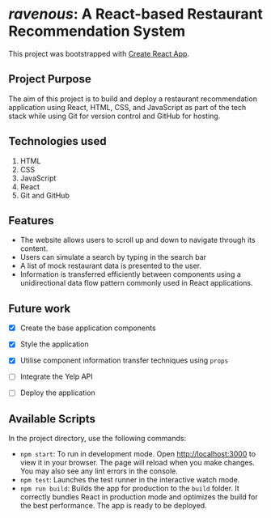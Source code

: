 # _ravenous_: A React-based Restaurant Recommendation System

This project was bootstrapped with [Create React App](https://github.com/facebook/create-react-app).

## Project Purpose
The aim of this project is to build and deploy a restaurant recommendation application using React, HTML, CSS, and JavaScript as part of the tech stack while using Git for version control and GitHub for hosting.

## Technologies used
1. HTML
2. CSS
3. JavaScript
4. React
5. Git and GitHub

## Features
- The website allows users to scroll up and down to navigate through its content.
- Users can simulate a search by typing in the search bar
- A list of mock restaurant data is presented to the user.
- Information is transferred efficiently between components using a unidirectional data flow pattern commonly used in React applications.

## Future work
- [x] Create the base application components
- [x] Style the application
- [x] Utilise component information transfer techniques using `props`
- [ ] Integrate the Yelp API
- [ ] Deploy the application


## Available Scripts
In the project directory, use the following commands:
- `npm start`: To run in development mode. Open [http://localhost:3000](http://localhost:3000) to view it in your browser. The page will reload when you make changes. You may also see any lint errors in the console.
- `npm test`: Launches the test runner in the interactive watch mode.
- `npm run build`: Builds the app for production to the `build` folder. It correctly bundles React in production mode and optimizes the build for the best performance. The app is ready to be deployed.


